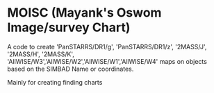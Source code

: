 # MOISC (Mayank's Oswom Image/survey Chart)

A code to create 'PanSTARRS/DR1/g', 'PanSTARRS/DR1/z', '2MASS/J', '2MASS/H', '2MASS/K', 'AllWISE/W3','AllWISE/W2','AllWISE/W1','AllWISE/W4' maps on objects based on the SIMBAD Name or coordinates. 

Mainly for creating finding charts

